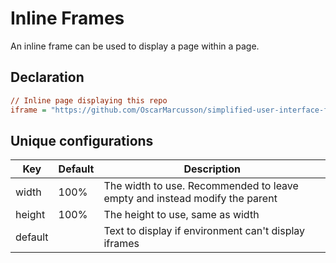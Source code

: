 # Inline Frames
An inline frame can be used to display a page within a page.

## Declaration
```ini
// Inline page displaying this repo
iframe = "https://github.com/OscarMarcusson/simplified-user-interface-framework/tree/iframe"
```

## Unique configurations
Key | Default | Description
--- | --- | ---
width | 100% | The width to use. Recommended to leave empty and instead modify the parent
height | 100% | The height to use, same as width
default | | Text to display if environment can't display iframes
